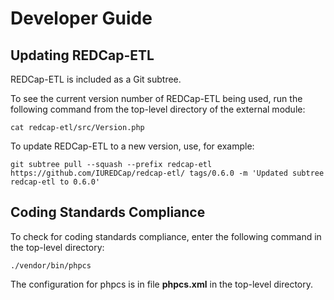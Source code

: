 Developer Guide
===================


Updating REDCap-ETL
-----------------------

REDCap-ETL is included as a Git subtree.

To see the current version number of REDCap-ETL being used, run the following command from the top-level directory of
the external module:

    cat redcap-etl/src/Version.php

To update REDCap-ETL to a new version, use, for example:

    git subtree pull --squash --prefix redcap-etl https://github.com/IUREDCap/redcap-etl/ tags/0.6.0 -m 'Updated subtree redcap-etl to 0.6.0'



Coding Standards Compliance
-----------------------------

To check for coding standards compliance, enter the following command in the top-level directory:

    ./vendor/bin/phpcs
    
The configuration for phpcs is in file __phpcs.xml__ in the top-level directory.


